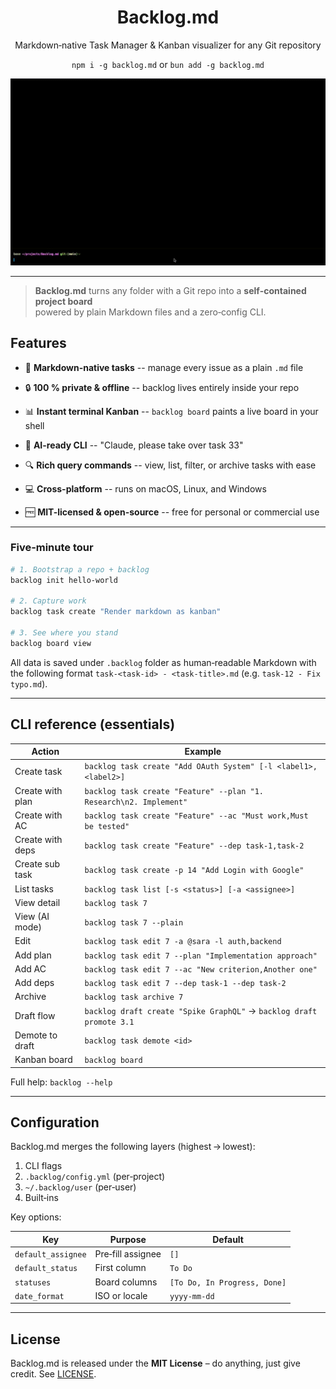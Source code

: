 <h1 align="center">Backlog.md</h1>
<p align="center">Markdown‑native Task Manager &amp; Kanban visualizer for any Git repository</p>

<p align="center">
<code>npm i -g backlog.md</code> or <code>bun add -g backlog.md</code>
</p>

![Backlog demo GIF using: backlog board](./.github/backlog.gif)


---

> **Backlog.md** turns any folder with a Git repo into a **self‑contained project board**  
> powered by plain Markdown files and a zero‑config CLI.


## Features

* 📝 **Markdown-native tasks** -- manage every issue as a plain `.md` file

* 🔒 **100 % private & offline** -- backlog lives entirely inside your repo
* 📊 **Instant terminal Kanban** -- `backlog board` paints a live board in your shell

* 🤖 **AI-ready CLI** -- "Claude, please take over task 33"

* 🔍 **Rich query commands** -- view, list, filter, or archive tasks with ease

* 💻 **Cross-platform** -- runs on macOS, Linux, and Windows

* 🆓 **MIT-licensed & open-source** -- free for personal or commercial use

---

### Five‑minute tour

```bash
# 1. Bootstrap a repo + backlog
backlog init hello-world

# 2. Capture work
backlog task create "Render markdown as kanban"

# 3. See where you stand
backlog board view
```

All data is saved under `.backlog` folder as human‑readable Markdown with the following format `task-<task-id> - <task-title>.md` (e.g. `task-12 - Fix typo.md`).

---

## CLI reference (essentials)

| Action      | Example                                              |
|-------------|------------------------------------------------------|
| Create task | `backlog task create "Add OAuth System" [-l <label1>,<label2>]`                    |
| Create with plan | `backlog task create "Feature" --plan "1. Research\n2. Implement"`     |
| Create with AC | `backlog task create "Feature" --ac "Must work,Must be tested"` |
| Create with deps | `backlog task create "Feature" --dep task-1,task-2` |
| Create sub task | `backlog task create -p 14 "Add Login with Google"`|
| List tasks  | `backlog task list [-s <status>] [-a <assignee>]`     |
| View detail | `backlog task 7`                                     |
| View (AI mode) | `backlog task 7 --plain`                           |
| Edit        | `backlog task edit 7 -a @sara -l auth,backend`       |
| Add plan    | `backlog task edit 7 --plan "Implementation approach"`    |
| Add AC      | `backlog task edit 7 --ac "New criterion,Another one"`    |
| Add deps    | `backlog task edit 7 --dep task-1 --dep task-2`     |
| Archive     | `backlog task archive 7`                             |
| Draft flow  | `backlog draft create "Spike GraphQL"` → `backlog draft promote 3.1` |
| Demote to draft| `backlog task demote <id>` |
| Kanban board      | `backlog board`            |

Full help: `backlog --help`

---

## Configuration

Backlog.md merges the following layers (highest → lowest):

1. CLI flags  
2. `.backlog/config.yml` (per‑project)  
3. `~/.backlog/user` (per‑user)  
4. Built‑ins  

Key options:

| Key               | Purpose            | Default                       |
|-------------------|--------------------|-------------------------------|
| `default_assignee`| Pre‑fill assignee  | `[]`                          |
| `default_status`  | First column       | `To Do`                       |
| `statuses`        | Board columns      | `[To Do, In Progress, Done]`  |
| `date_format`     | ISO or locale      | `yyyy-mm-dd`                  |

---


## License

Backlog.md is released under the **MIT License** – do anything, just give credit. See [LICENSE](LICENSE).
